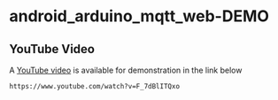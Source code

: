 # android_arduino_mqtt_web-DEMO

## YouTube Video

A [YouTube video](https://www.youtube.com/watch?v=F_7dBlITQxo) is available for demonstration in the link below

```
https://www.youtube.com/watch?v=F_7dBlITQxo
```
